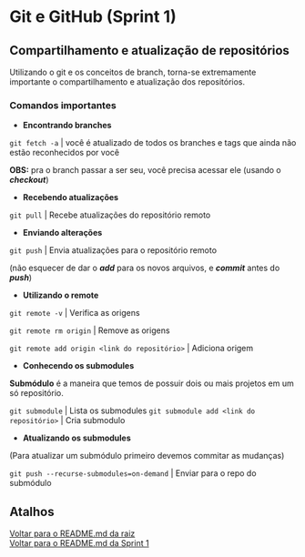 # Git e GitHub (Sprint 1)

## Compartilhamento e atualização de repositórios

Utilizando o git e os conceitos de branch, torna-se extremamente importante o compartilhamento e atualização dos repositórios.

### Comandos importantes

* **Encontrando branches**

```git fetch -a``` | você é atualizado de todos os branches e tags que ainda não estão reconhecidos por você

**OBS:** pra o branch passar a ser seu, você precisa acessar ele (usando o ***checkout***)

* **Recebendo atualizações**

```git pull``` | Recebe atualizações do repositório remoto

* **Enviando alterações**

```git push``` | Envia atualizações para o repositório remoto

(não esquecer de dar o ***add*** para os novos arquivos, e ***commit*** antes do ***push***)

* **Utilizando o remote**

```git remote -v``` | Verifica as origens

```git remote rm origin``` | Remove as origens

```git remote add origin <link do repositório>``` | Adiciona origem

* **Conhecendo os submodules**

**Submódulo** é a maneira que temos de possuir dois ou mais projetos em um só repositório.

```git submodule``` | Lista os submodules
```git submodule add <link do repositório>``` | Cria submodulo

* **Atualizando os submodules**

(Para atualizar um submódulo primeiro devemos commitar as mudanças)

```git push --recurse-submodules=on-demand``` | Enviar para o repo do submódulo

## Atalhos
[Voltar para o README.md da raiz](/README.md)\
[Voltar para o README.md da Sprint 1](/Sprint%201/README.md)
